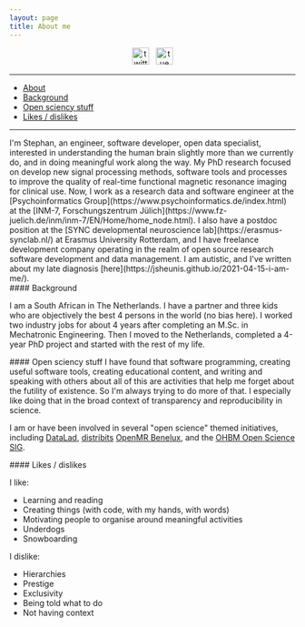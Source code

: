 ```yaml
---
layout: page
title: About me
---
```


<div align="center">
<a href="https://twitter.com/fmrwhy" target="_blank"><img src="/img/twitter_logo.png" alt="twitter" height="30"></a> &nbsp;&nbsp;<a href="https://research.tue.nl/en/persons/js-stephan-heunis" target="_blank"><img src="/img/TUe_logo.png" alt="tue" height="30"></a>
</div>

---

- [About](#about)
- [Background](#background)
- [Open sciency stuff](#open)
- [Likes / dislikes](#likes)

---


<div id='about'></div>
I'm Stephan, an engineer, software developer, open data specialist, interested in understanding the human brain slightly more than we currently do, and in doing meaningful work along the way. My PhD research focused on develop new signal processing methods, software tools and processes to improve the quality of real-time functional magnetic resonance imaging for clinical use. Now, I work as a research data and software engineer at the [Psychoinformatics Group](https://www.psychoinformatics.de/index.html) at the [INM-7, Forschungszentrum Jülich](https://www.fz-juelich.de/inm/inm-7/EN/Home/home_node.html). I also have a postdoc position at the [SYNC developmental neuroscience lab](https://erasmus-synclab.nl/) at Erasmus University Rotterdam, and I have freelance development company operating in the realm of open source research software development and data management. I am autistic, and I've written about my late diagnosis [here](https://jsheunis.github.io/2021-04-15-i-am-me/).

<div id='background'></div>
#### Background

I am a South African in The Netherlands. I have a partner and three kids who are objectively the best 4 persons in the world (no bias here). 
I worked two industry jobs for about 4 years after completing an M.Sc. in Mechatronic Engineering. Then I moved to the Netherlands, completed a 4-year PhD project and started with the rest of my life.

<div id='open'></div>
#### Open sciency stuff
I have found that software programming, creating useful software tools, creating educational content, and writing and speaking with others about all of this are activities that help me forget about the futility of existence. So I'm always trying to do more of that. I especially like doing that in the broad context of transparency and reproducibility in science.

I am or have been involved in several "open science" themed initiatives, including [DataLad](https://www.datalad.org/), [distribits](https://distribits.live/) [OpenMR Benelux](https://openmrbenelux.github.io/), and the [OHBM Open Science SIG](https://ossig.netlify.com/). 

<div id='likes'></div>
#### Likes / dislikes

I like:
- Learning and reading
- Creating things (with code, with my hands, with words)
- Motivating people to organise around meaningful activities
- Underdogs
- Snowboarding

I dislike:
- Hierarchies
- Prestige
- Exclusivity
- Being told what to do
- Not having context